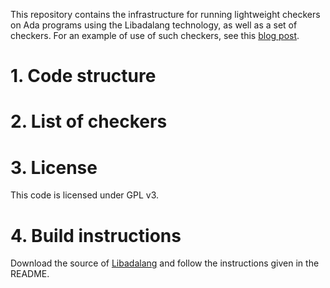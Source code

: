 This repository contains the infrastructure for running lightweight checkers on
Ada programs using the Libadalang technology, as well as a set of checkers. For
an example of use of such checkers, see this [blog
post](http://blog.adacore.com/many-more-low-hanging-bugs).

# 1. Code structure

# 2. List of checkers

# 3. License

This code is licensed under GPL v3.

# 4. Build instructions

Download the source of [Libadalang](https://github.com/AdaCore/libadalang) and
follow the instructions given in the README.
